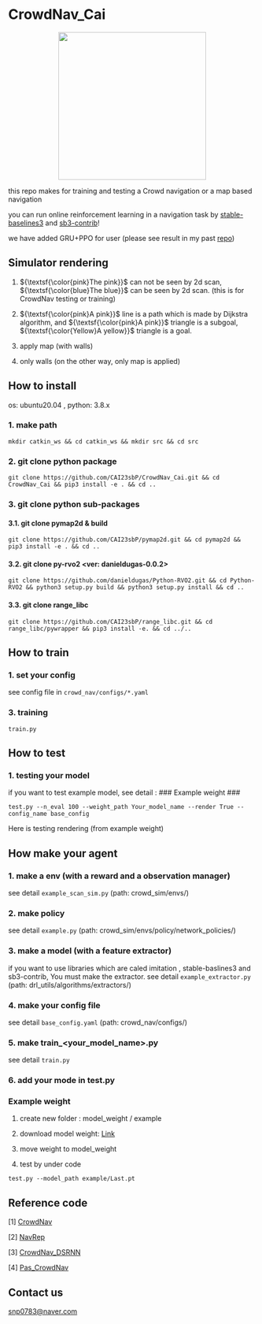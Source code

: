 # CrowdNav_Cai

<p align="center">
<img src="https://github.com/user-attachments/assets/5d496075-1428-4652-bc0f-934f8072cac1"  width="300" height="300"/>
</p>
this repo makes for training and testing a Crowd navigation or a map based navigation

you can run online reinforcement learning in a navigation task by [stable-baselines3](https://github.com/DLR-RM/stable-baselines3) and [sb3-contrib](https://github.com/Stable-Baselines-Team/stable-baselines3-contrib)!

we have added GRU+PPO for user (please see result in my past [repo](https://github.com/CAI23sbP/GRU_AC))

## Simulator rendering

1. ${\textsf{\color{pink}The pink}}$ can not be seen by 2d scan, ${\textsf{\color{blue}The blue}}$ can be seen by 2d scan. (this is for CrowdNav testing or training)

2. ${\textsf{\color{pink}A pink}}$ line is a path which is made by Dijkstra algorithm, and ${\textsf{\color{pink}A pink}}$  triangle is a subgoal, ${\textsf{\color{Yellow}A yellow}}$ triangle is a goal.

3. apply map (with walls)

4. only walls (on the other way, only map is applied)


## How to install 

os: ubuntu20.04 , python: 3.8.x


### 1. make path 

```
mkdir catkin_ws && cd catkin_ws && mkdir src && cd src
```

### 2. git clone python package

```
git clone https://github.com/CAI23sbP/CrowdNav_Cai.git && cd CrowdNav_Cai && pip3 install -e . && cd .. 
```

### 3. git clone python sub-packages

#### 3.1. git clone pymap2d & build

```
git clone https://github.com/CAI23sbP/pymap2d.git && cd pymap2d && pip3 install -e . && cd ..
```

#### 3.2. git clone py-rvo2 <ver: danieldugas-0.0.2> 

```
git clone https://github.com/danieldugas/Python-RVO2.git && cd Python-RVO2 && python3 setup.py build && python3 setup.py install && cd ..
```

#### 3.3. git clone range_libc

```
git clone https://github.com/CAI23sbP/range_libc.git && cd range_libc/pywrapper && pip3 install -e. && cd ../..
```


## How to train

### 1. set your config

see config file in ``` crowd_nav/configs/*.yaml ```

### 3. training 


```
train.py 
```


## How to test

### 1. testing your model


if you want to test example model, see detail : ### Example weight ###

```
test.py --n_eval 100 --weight_path Your_model_name --render True --config_name base_config
```

Here is testing rendering (from example weight)




## How make your agent

### 1. make a env (with a reward and a observation manager)

see detail ```example_scan_sim.py``` (path: crowd_sim/envs/)

### 2. make policy

see detail ```example.py``` (path: crowd_sim/envs/policy/network_policies/)

### 3. make a model (with a feature extractor)

if you want to use libraries which are caled imitation , stable-baslines3 and sb3-contrib, You must make the extractor. 
see detail ```example_extractor.py``` (path: drl_utils/algorithms/extractors/)

### 4. make your config file

see detail ```base_config.yaml``` (path: crowd_nav/configs/)

### 5. make train_<your_model_name>.py

see detail ```train.py```

### 6. add your mode in test.py


### Example weight ###

1. create new folder : model_weight / example

2. download model weight: [Link](https://drive.google.com/file/d/1MwlLwJjmVhf7JkuYeE6M73yjsvNvNKse/view)

3. move weight to model_weight

4. test by under code

``` test.py --model_path example/Last.pt ```


## Reference code
[1] [CrowdNav](https://github.com/vita-epfl/CrowdNav)

[2] [NavRep](https://github.com/ethz-asl/navrep)

[3] [CrowdNav_DSRNN](https://github.com/Shuijing725/CrowdNav_DSRNN)

[4] [Pas_CrowdNav](https://github.com/yejimun/PaS_CrowdNav)


## Contact us ## 

snp0783@naver.com

